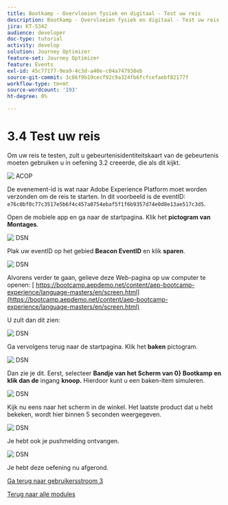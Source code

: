 ```yaml
---
title: Bootkamp - Overvloeien fysiek en digitaal - Test uw reis
description: Bootkamp - Overvloeien fysiek en digitaal - Test uw reis
jira: KT-5342
audience: developer
doc-type: tutorial
activity: develop
solution: Journey Optimizer
feature-set: Journey Optimizer
feature: Events
exl-id: 45c77177-9ea9-4c3d-a40e-c04a747938eb
source-git-commit: 3c86f9b19cecf92c9a324fb6fcfcefaebf82177f
workflow-type: tm+mt
source-wordcount: '193'
ht-degree: 0%

---
```


# 3.4 Test uw reis

Om uw reis te testen, zult u gebeurtenisidentiteitskaart van de gebeurtenis moeten gebruiken u in oefening 3.2 creeerde, die als dit kijkt.

![&#x200B; ACOP &#x200B;](./images/payloadeventID.png)

De evenement-id is wat naar Adobe Experience Platform moet worden verzonden om de reis te starten. In dit voorbeeld is de eventID:
`e76c0bf0c77c3517e5b6f4c457a0754ebaf5f1f6b9357d74e0d8e13ae517c3d5`.

Open de mobiele app en ga naar de startpagina. Klik het **pictogram van Montages**.

![&#x200B; DSN &#x200B;](./images/appsett.png)

Plak uw eventID op het gebied **Beacon EventID** en klik **sparen**.

![&#x200B; DSN &#x200B;](./images/beacon1.png)

Alvorens verder te gaan, gelieve deze Web-pagina op uw computer te openen: [&#x200B; https://bootcamp.aepdemo.net/content/aep-bootcamp-experience/language-masters/en/screen.html](https://bootcamp.aepdemo.net/content/aep-bootcamp-experience/language-masters/en/screen.html)

U zult dan dit zien:

![&#x200B; DSN &#x200B;](./images/screen1.png)

Ga vervolgens terug naar de startpagina. Klik het **baken** pictogram.

![&#x200B; DSN &#x200B;](./images/app23.png)

Dan zie je dit. Eerst, selecteer **Bandje van het Scherm van 0&rbrace; Bootkamp en klik dan de** ingang **knoop.** Hierdoor kunt u een baken-item simuleren.

![&#x200B; DSN &#x200B;](./images/app21.png)

Kijk nu eens naar het scherm in de winkel. Het laatste product dat u hebt bekeken, wordt hier binnen 5 seconden weergegeven.

![&#x200B; DSN &#x200B;](./images/beacon3.png)

Je hebt ook je pushmelding ontvangen.

![&#x200B; DSN &#x200B;](./images/beacon2.png)

Je hebt deze oefening nu afgerond.

[Ga terug naar gebruikersstroom 3](./uc3.md)

[Terug naar alle modules](../../overview.md)
